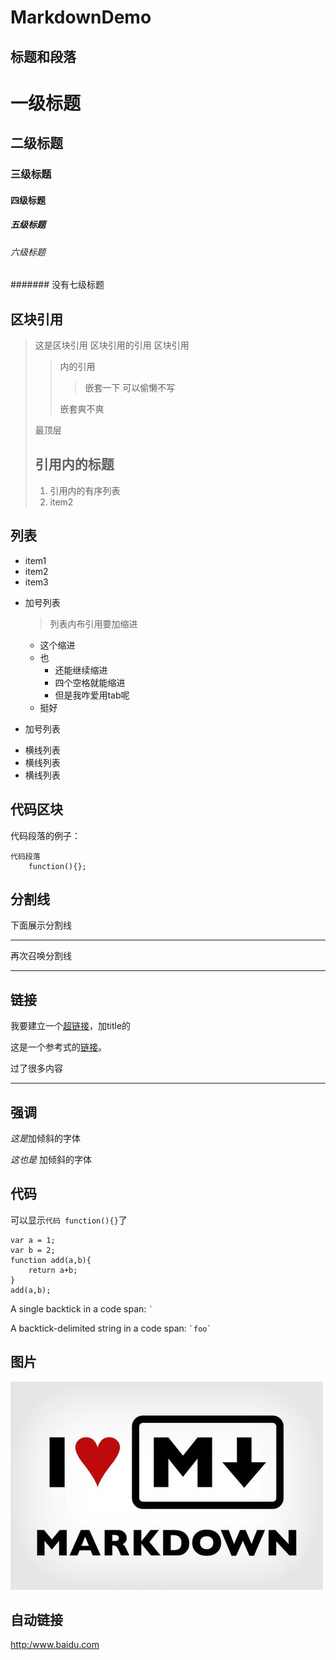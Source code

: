 # MarkdownDemo

## 标题和段落

一级标题
=
二级标题
-

### 三级标题
#### 四级标题
##### 五级标题
###### 六级标题
####### 没有七级标题

## 区块引用

>这是区块引用
区块引用的引用
区块引用
>>内的引用
>>>嵌套一下
>>>可以偷懒不写
>>>
>>嵌套爽不爽
>
>最顶层
>
>## 引用内的标题
>
>1. 引用内的有序列表
>2. item2
>

## 列表

* item1
* item2
* item3

+ 加号列表
    >列表内布引用要加缩进
    * 这个缩进
    * 也
        * 还能继续缩进
        * 四个空格就能缩进
        * 但是我咋爱用tab呢
    * 挺好

+ 加号列表

- 横线列表
- 横线列表
- 横线列表

## 代码区块

代码段落的例子：

    代码段落
        function(){};

## 分割线

下面展示分割线
***
再次召唤分割线
- - -

## 链接
我要建立一个[超链接](https://www.baidu.com/ "百度首页")，加title的

这是一个参考式的[链接][id]。

过了很多内容
***

[id]:http://www.baidu.com "这是百度的网址"

## 强调

*这是*加倾斜的字体

_这也是_
加倾斜的字体

## 代码
可以显示`代码 function(){}`了

```
var a = 1; 
var b = 2;
function add(a,b){
    return a+b;
}
add(a,b);
```
 A single backtick in a code span: `` ` ``

A backtick-delimited string in a code span: `` `foo` ``
## 图片
![示例图片](res/img.jpg "示例图片")
## 自动链接
<http:/www.baidu.com>
